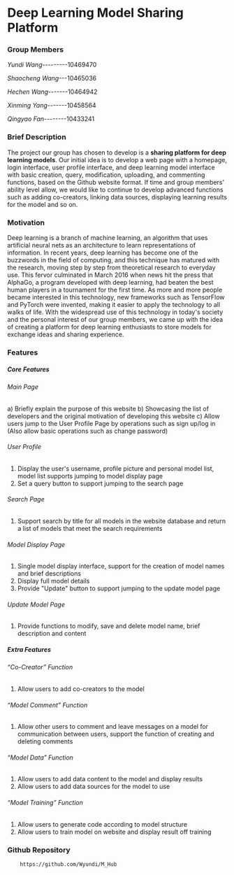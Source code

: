 # Deep Learning Model Sharing Platform

### Group Members

_Yundi Wang_---------10469470<p>
_Shaocheng Wang_---10465036<p>
_Hechen Wang_-------10464942<p>
_Xinming Yang_-------10458564<p>
_Qingyao Fan_--------10433241

### Brief Description

The project our group has chosen to develop is a **sharing platform for deep learning models**. Our initial idea is to develop a web page with a homepage, 
login interface, user profile interface, and deep learning model interface with basic creation, query, modification, uploading, and commenting functions, 
based on the Github website format. If time and group members' ability level allow, we would like to continue to develop advanced functions 
such as adding co-creators, linking data sources, displaying learning results for the model and so on.

### Motivation

Deep learning is a branch of machine learning, an algorithm that uses artificial neural nets as an architecture to learn representations of information. 
In recent years, deep learning has become one of the buzzwords in the field of computing, and this technique has matured with the research, 
moving step by step from theoretical research to everyday use. This fervor culminated in March 2016 when news hit the press that AlphaGo, 
a program developed with deep learning, had beaten the best human players in a tournament for the first time. 
As more and more people became interested in this technology, new frameworks such as TensorFlow and PyTorch were invented, 
making it easier to apply the technology to all walks of life. With the widespread use of this technology in today's society and 
the personal interest of our group members, we came up with the idea of creating a platform for deep learning enthusiasts to store models 
for exchange ideas and sharing experience.

### Features

##### _Core Features_
###### Main Page
a) Briefly explain the purpose of this website
b) Showcasing the list of developers and the original motivation of developing this website
c) Allow users jump to the User Profile Page by operations such as sign up/log in (Also allow basic operations such as change password)
###### User Profile
1. Display the user's username, profile picture and personal model list, model list supports jumping to model display page
2. Set a query button to support jumping to the search page
###### Search Page
1. Support search by title for all models in the website database and return a list of models that meet the search requirements
###### Model Display Page
1. Single model display interface, support for the creation of model names and brief descriptions
2. Display full model details
3. Provide "Update" button to support jumping to the update model page
###### Update Model Page
1. Provide functions to modify, save and delete model name, brief description and content
                
##### _Extra Features_
###### “Co-Creator” Function
1. Allow users to add co-creators to the model
###### “Model Comment” Function
1. Allow other users to comment and leave messages on a model for communication between users, support the function of creating and deleting comments
###### “Model Data” Function
1. Allow users to add data content to the model and display results
2. Allow users to add data sources for the model to use
###### “Model Training” Function
1. Allow users to generate code according to model structure
2. Allow users to train model on website and display result off training
  
### Github Repository
        https://github.com/Wyundi/M_Hub
